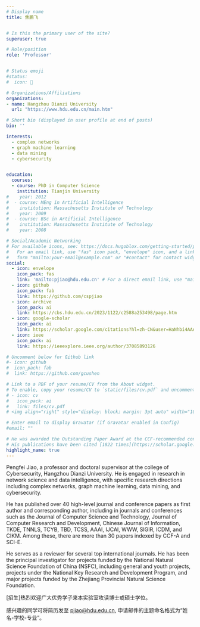 ```yaml
---
# Display name
title: 焦鹏飞


# Is this the primary user of the site?
superuser: true

# Role/position
role: 'Professor'


# Status emoji
#status: 
#  icon: 📖

# Organizations/Affiliations
organizations:
- name: Hangzhou Dianzi University
  url: "https://www.hdu.edu.cn/main.htm"

# Short bio (displayed in user profile at end of posts)
bio: ''

interests:
  - complex networks
  - graph machine learning
  - data mining
  - cybersecurity


education:
  courses:
  - course: PhD in Computer Science
    institution: Tianjin University
#    year: 2012
#  - course: MEng in Artificial Intelligence
#    institution: Massachusetts Institute of Technology
#    year: 2009
#  - course: BSc in Artificial Intelligence
#    institution: Massachusetts Institute of Technology
#    year: 2008

# Social/Academic Networking
# For available icons, see: https://docs.hugoblox.com/getting-started/page-builder/#icons
#   For an email link, use "fas" icon pack, "envelope" icon, and a link in the
#   form "mailto:your-email@example.com" or "#contact" for contact widget.
social:
  - icon: envelope
    icon_pack: fas
    link: 'mailto:pjiao@hdu.edu.cn' # For a direct email link, use "mailto:test@example.org".
  - icon: github
    icon_pack: fab
    link: https://github.com/cspjiao
  - icon: archive
    icon_pack: ai
    link: https://cbs.hdu.edu.cn/2023/1122/c2588a253498/page.htm
  - icon: google-scholar
    icon_pack: ai
    link: https://scholar.google.com/citations?hl=zh-CN&user=HaNhbi4AAAAJ
  - icon: ieee
    icon_pack: ai
    link: https://ieeexplore.ieee.org/author/37085893126

# Uncomment below for Github link
#- icon: github
#  icon_pack: fab
#  link: https://github.com/gcushen

# Link to a PDF of your resume/CV from the About widget.
# To enable, copy your resume/CV to `static/files/cv.pdf` and uncomment the lines below.
# - icon: cv
#   icon_pack: ai
#   link: files/cv.pdf
# <img align="right" style="display: block; margin: 3pt auto" width="100" height="100" src="https://img.shields.io/badge/1820-orange?logo=googlescholar&label=Citations&link=https%3A%2F%2Fscholar.google.com%2Fcitations%3Fhl%3Dzh-CN%26user%3DHaNhbi4AAAAJ">

# Enter email to display Gravatar (if Gravatar enabled in Config)
#email: ""

# He was awarded the Outstanding Paper Award at the CCF-recommended conference [NLPCC2019](http://tcci.ccf.org.cn/conference/2019/cfpsw.php). 
# His publications have been cited [1822 times](https://scholar.google.com/citations?hl=zh-CN&user=HaNhbi4AAAAJ)（on March 11, 2024） according to [Google Scholar](https://scholar.google.com/citations?hl=zh-CN&user=HaNhbi4AAAAJ) , and over 700 times according to Web of Science (SCI), with an H-index of 21 and an H10-index of 36. 
highlight_name: true
---
```

Pengfei Jiao, a professor and doctoral supervisor at the college of Cybersecurity, Hangzhou Dianzi University. He is engaged in research in network science and data intelligence, with specific research directions including complex networks, graph machine learning, data mining, and cybersecurity.

He has published over 40 high-level journal and conference papers as first author and corresponding author, including in journals and conferences such as the Journal of Computer Science and Technology, Journal of Computer Research and Development, Chinese Journal of Information, TKDE, TNNLS, TCYB, TBD, TCSS, AAAI, IJCAI, WWW, SIGIR, ICDM, and CIKM. Among these, there are more than 30 papers indexed by CCF-A and SCI-E. 


He serves as a reviewer for several top international journals. He has been the principal investigator for projects funded by the National Natural Science Foundation of China (NSFC), including general and youth projects, projects under the National Key Research and Development Program, and major projects funded by the Zhejiang Provincial Natural Science Foundation.



[招生]热烈欢迎广大优秀学子来本实验室攻读博士或硕士学位。

感兴趣的同学可将简历发至 pjiao@hdu.edu.cn, 申请邮件的主题命名格式为“姓名-学校-专业”。

